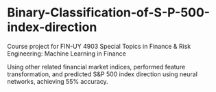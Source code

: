 # Binary-Classification-of-S-P-500-index-direction
Course project for FIN-UY 4903 Special Topics in Finance &amp; Risk Engineering: Machine Learning in Finance

Using other related financial market indices, performed feature transformation, and predicted S&P 500 index direction using neural networks, achieving 55% accuracy.
